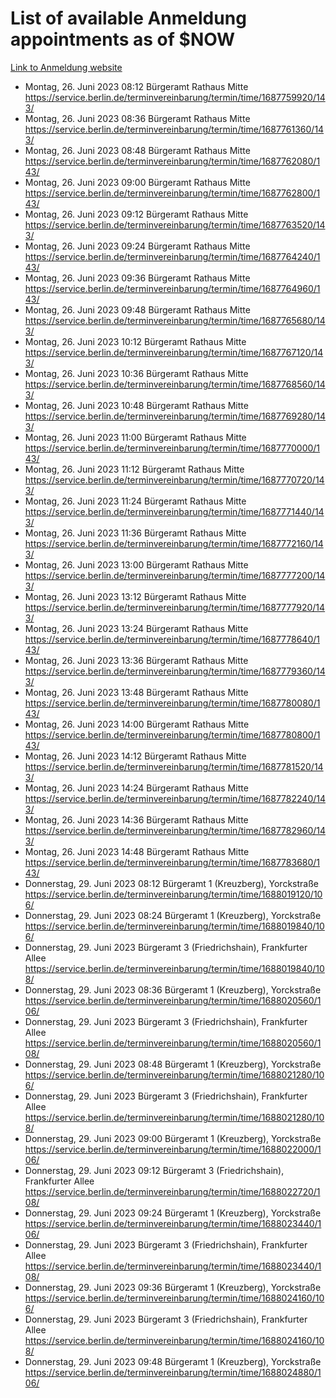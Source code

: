 # List of available Anmeldung appointments as of $NOW
[Link to Anmeldung website](https://service.berlin.de/terminvereinbarung/termin/tag.php?termin=1&anliegen[]=120686&dienstleisterlist=122210,122217,327316,122219,327312,122227,327314,122231,327346,122243,327348,122254,122252,329742,122260,329745,122262,329748,122271,327278,122273,327274,122277,327276,330436,122280,327294,122282,327290,122284,327292,122291,327270,122285,327266,122286,327264,122296,327268,150230,329760,122297,327286,122294,327284,122312,329763,122314,329775,122304,327330,122311,327334,122309,327332,317869,122281,327352,122279,329772,122283,122276,327324,122274,327326,122267,329766,122246,327318,122251,327320,122257,327322,122208,327298,122226,327300&herkunft=http%3A%2F%2Fservice.berlin.de%2Fdienstleistung%2F120686%2F)
- Montag, 26. Juni 2023 08:12 Bürgeramt Rathaus Mitte https://service.berlin.de/terminvereinbarung/termin/time/1687759920/143/
- Montag, 26. Juni 2023 08:36 Bürgeramt Rathaus Mitte https://service.berlin.de/terminvereinbarung/termin/time/1687761360/143/
- Montag, 26. Juni 2023 08:48 Bürgeramt Rathaus Mitte https://service.berlin.de/terminvereinbarung/termin/time/1687762080/143/
- Montag, 26. Juni 2023 09:00 Bürgeramt Rathaus Mitte https://service.berlin.de/terminvereinbarung/termin/time/1687762800/143/
- Montag, 26. Juni 2023 09:12 Bürgeramt Rathaus Mitte https://service.berlin.de/terminvereinbarung/termin/time/1687763520/143/
- Montag, 26. Juni 2023 09:24 Bürgeramt Rathaus Mitte https://service.berlin.de/terminvereinbarung/termin/time/1687764240/143/
- Montag, 26. Juni 2023 09:36 Bürgeramt Rathaus Mitte https://service.berlin.de/terminvereinbarung/termin/time/1687764960/143/
- Montag, 26. Juni 2023 09:48 Bürgeramt Rathaus Mitte https://service.berlin.de/terminvereinbarung/termin/time/1687765680/143/
- Montag, 26. Juni 2023 10:12 Bürgeramt Rathaus Mitte https://service.berlin.de/terminvereinbarung/termin/time/1687767120/143/
- Montag, 26. Juni 2023 10:36 Bürgeramt Rathaus Mitte https://service.berlin.de/terminvereinbarung/termin/time/1687768560/143/
- Montag, 26. Juni 2023 10:48 Bürgeramt Rathaus Mitte https://service.berlin.de/terminvereinbarung/termin/time/1687769280/143/
- Montag, 26. Juni 2023 11:00 Bürgeramt Rathaus Mitte https://service.berlin.de/terminvereinbarung/termin/time/1687770000/143/
- Montag, 26. Juni 2023 11:12 Bürgeramt Rathaus Mitte https://service.berlin.de/terminvereinbarung/termin/time/1687770720/143/
- Montag, 26. Juni 2023 11:24 Bürgeramt Rathaus Mitte https://service.berlin.de/terminvereinbarung/termin/time/1687771440/143/
- Montag, 26. Juni 2023 11:36 Bürgeramt Rathaus Mitte https://service.berlin.de/terminvereinbarung/termin/time/1687772160/143/
- Montag, 26. Juni 2023 13:00 Bürgeramt Rathaus Mitte https://service.berlin.de/terminvereinbarung/termin/time/1687777200/143/
- Montag, 26. Juni 2023 13:12 Bürgeramt Rathaus Mitte https://service.berlin.de/terminvereinbarung/termin/time/1687777920/143/
- Montag, 26. Juni 2023 13:24 Bürgeramt Rathaus Mitte https://service.berlin.de/terminvereinbarung/termin/time/1687778640/143/
- Montag, 26. Juni 2023 13:36 Bürgeramt Rathaus Mitte https://service.berlin.de/terminvereinbarung/termin/time/1687779360/143/
- Montag, 26. Juni 2023 13:48 Bürgeramt Rathaus Mitte https://service.berlin.de/terminvereinbarung/termin/time/1687780080/143/
- Montag, 26. Juni 2023 14:00 Bürgeramt Rathaus Mitte https://service.berlin.de/terminvereinbarung/termin/time/1687780800/143/
- Montag, 26. Juni 2023 14:12 Bürgeramt Rathaus Mitte https://service.berlin.de/terminvereinbarung/termin/time/1687781520/143/
- Montag, 26. Juni 2023 14:24 Bürgeramt Rathaus Mitte https://service.berlin.de/terminvereinbarung/termin/time/1687782240/143/
- Montag, 26. Juni 2023 14:36 Bürgeramt Rathaus Mitte https://service.berlin.de/terminvereinbarung/termin/time/1687782960/143/
- Montag, 26. Juni 2023 14:48 Bürgeramt Rathaus Mitte https://service.berlin.de/terminvereinbarung/termin/time/1687783680/143/
- Donnerstag, 29. Juni 2023 08:12 Bürgeramt 1 (Kreuzberg), Yorckstraße https://service.berlin.de/terminvereinbarung/termin/time/1688019120/106/
- Donnerstag, 29. Juni 2023 08:24 Bürgeramt 1 (Kreuzberg), Yorckstraße https://service.berlin.de/terminvereinbarung/termin/time/1688019840/106/
- Donnerstag, 29. Juni 2023  Bürgeramt 3 (Friedrichshain), Frankfurter Allee https://service.berlin.de/terminvereinbarung/termin/time/1688019840/108/
- Donnerstag, 29. Juni 2023 08:36 Bürgeramt 1 (Kreuzberg), Yorckstraße https://service.berlin.de/terminvereinbarung/termin/time/1688020560/106/
- Donnerstag, 29. Juni 2023  Bürgeramt 3 (Friedrichshain), Frankfurter Allee https://service.berlin.de/terminvereinbarung/termin/time/1688020560/108/
- Donnerstag, 29. Juni 2023 08:48 Bürgeramt 1 (Kreuzberg), Yorckstraße https://service.berlin.de/terminvereinbarung/termin/time/1688021280/106/
- Donnerstag, 29. Juni 2023  Bürgeramt 3 (Friedrichshain), Frankfurter Allee https://service.berlin.de/terminvereinbarung/termin/time/1688021280/108/
- Donnerstag, 29. Juni 2023 09:00 Bürgeramt 1 (Kreuzberg), Yorckstraße https://service.berlin.de/terminvereinbarung/termin/time/1688022000/106/
- Donnerstag, 29. Juni 2023 09:12 Bürgeramt 3 (Friedrichshain), Frankfurter Allee https://service.berlin.de/terminvereinbarung/termin/time/1688022720/108/
- Donnerstag, 29. Juni 2023 09:24 Bürgeramt 1 (Kreuzberg), Yorckstraße https://service.berlin.de/terminvereinbarung/termin/time/1688023440/106/
- Donnerstag, 29. Juni 2023  Bürgeramt 3 (Friedrichshain), Frankfurter Allee https://service.berlin.de/terminvereinbarung/termin/time/1688023440/108/
- Donnerstag, 29. Juni 2023 09:36 Bürgeramt 1 (Kreuzberg), Yorckstraße https://service.berlin.de/terminvereinbarung/termin/time/1688024160/106/
- Donnerstag, 29. Juni 2023  Bürgeramt 3 (Friedrichshain), Frankfurter Allee https://service.berlin.de/terminvereinbarung/termin/time/1688024160/108/
- Donnerstag, 29. Juni 2023 09:48 Bürgeramt 1 (Kreuzberg), Yorckstraße https://service.berlin.de/terminvereinbarung/termin/time/1688024880/106/
